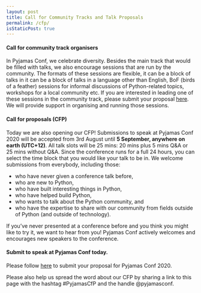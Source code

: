 ```yaml
---
layout: post
title: Call for Community Tracks and Talk Proposals
permalink: /cfp/
isStaticPost: true
---
```


#### Call for community track organisers

In Pyjamas Conf, we celebrate diversity. Besides the main track that would be filled with talks, we also encourage sessions that are run by the community. The formats of these sessions are flexible, it can be a block of talks in it can be a block of talks in a language other than English, BoF (birds of a feather) sessions for informal discussions of Python-related topics, workshops for a local community etc. If you are interested in leading one of these sessions in the community track, please submit your proposal [here](https://www.papercall.io/cfps/3362/submissions/new). We will provide support in organising and running those sessions.

#### Call for proposals (CFP)

Today we are also opening our CFP! Submissions to speak at Pyjamas Conf 2020 will be accepted from 3rd August until **5 September, anywhere on earth (UTC+12)**. All talk slots will be 25 mins: 20 mins plus 5 mins Q&A or 25 mins without Q&A. Since the conference runs for a full 24 hours, you can select the time block that you would like your talk to be in. We welcome submissions from everybody, including those:

* who have never given a conference talk before,
* who are new to Python,
* who have built interesting things in Python,
* who have helped build Python,
* who wants to talk about the Python community, and
* who have the expertise to share with our community from fields outside of Python (and outside of technology).

If you’ve never presented at a conference before and you think you might like to try it, we want to hear from you! Pyjamas Conf actively welcomes and encourages new speakers to the conference.

#### Submit to speak at Pyjamas Conf today.

Please follow [here](https://www.papercall.io/cfps/3362/submissions/new) to submit your proposal for Pyjamas Conf 2020.

Please also help us spread the word about our CFP by sharing a link to this page with the hashtag #PyjamasCfP and the handle @pyjamasconf.

<img class="img-responsive feature-image" src="{{ site.baseurl }}/img/sections-background/proposals.jpg" style="display:none">

